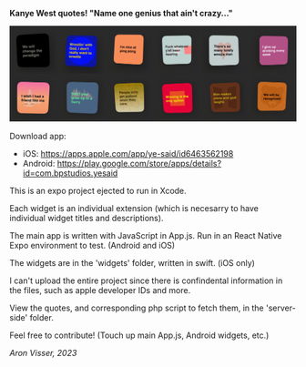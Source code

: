 <b>Kanye West quotes! "Name one genius that ain't crazy..."</b>

<img src="./widget-preview-all.jpg" width="768" title="hover text">

Download app:
- iOS: https://apps.apple.com/app/ye-said/id6463562198
- Android: https://play.google.com/store/apps/details?id=com.bpstudios.yesaid

This is an expo project ejected to run in Xcode.

Each widget is an individual extension (which is necesarry to have individual widget titles and descriptions).

The main app is written with JavaScript in App.js. Run in an React Native Expo environment to test. (Android and iOS)

The widgets are in the 'widgets' folder, written in swift. (iOS only)

I can't upload the entire project since there is confindental information in the files, such as apple developer IDs and more.

View the quotes, and corresponding php script to fetch them, in the 'server-side' folder.

Feel free to contribute! (Touch up main App.js, Android widgets, etc.)

<em>Aron Visser, 2023</em>

